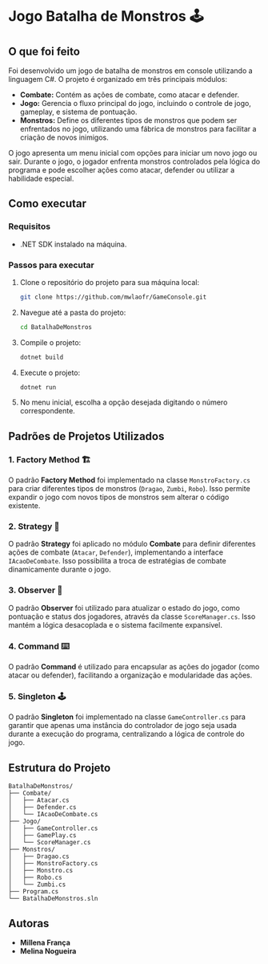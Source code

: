 # Jogo Batalha de Monstros 🕹

## O que foi feito
Foi desenvolvido um jogo de batalha de monstros em console utilizando a linguagem C#. O projeto é organizado em três principais módulos:

- **Combate:** Contém as ações de combate, como atacar e defender.
- **Jogo:** Gerencia o fluxo principal do jogo, incluindo o controle de jogo, gameplay, e sistema de pontuação.
- **Monstros:** Define os diferentes tipos de monstros que podem ser enfrentados no jogo, utilizando uma fábrica de monstros para facilitar a criação de novos inimigos.

O jogo apresenta um menu inicial com opções para iniciar um novo jogo ou sair. Durante o jogo, o jogador enfrenta monstros controlados pela lógica do programa e pode escolher ações como atacar, defender ou utilizar a habilidade especial.

## Como executar

### Requisitos
- .NET SDK instalado na máquina.

### Passos para executar
1. Clone o repositório do projeto para sua máquina local:
   ```bash
   git clone https://github.com/mwlaofr/GameConsole.git
   ```
2. Navegue até a pasta do projeto:
   ```bash
   cd BatalhaDeMonstros
   ```
3. Compile o projeto:
   ```bash
   dotnet build
   ```
4. Execute o projeto:
   ```bash
   dotnet run
   ```
5. No menu inicial, escolha a opção desejada digitando o número correspondente.

## Padrões de Projetos Utilizados

### 1. Factory Method 🏗
O padrão **Factory Method** foi implementado na classe `MonstroFactory.cs` para criar diferentes tipos de monstros (​`Dragao`, `Zumbi`, `Robo`). Isso permite expandir o jogo com novos tipos de monstros sem alterar o código existente.

### 2. Strategy 🎯
O padrão **Strategy** foi aplicado no módulo **Combate** para definir diferentes ações de combate (`Atacar`, `Defender`), implementando a interface `IAcaoDeCombate`. Isso possibilita a troca de estratégias de combate dinamicamente durante o jogo.

### 3. Observer 🔎
O padrão **Observer** foi utilizado para atualizar o estado do jogo, como pontuação e status dos jogadores, através da classe `ScoreManager.cs`. Isso mantém a lógica desacoplada e o sistema facilmente expansível.
   
### 4. Command ⌨️
O padrão **Command** é utilizado para encapsular as ações do jogador (como atacar ou defender), facilitando a organização e modularidade das ações.

### 5. Singleton 🕹
O padrão **Singleton** foi implementado na classe `GameController.cs` para garantir que apenas uma instância do controlador de jogo seja usada durante a execução do programa, centralizando a lógica de controle do jogo.

## Estrutura do Projeto

```
BatalhaDeMonstros/
├── Combate/
│   ├── Atacar.cs
│   ├── Defender.cs
│   └── IAcaoDeCombate.cs
├── Jogo/
│   ├── GameController.cs
│   ├── GamePlay.cs
│   └── ScoreManager.cs
├── Monstros/
│   ├── Dragao.cs
│   ├── MonstroFactory.cs
│   ├── Monstro.cs
│   ├── Robo.cs
│   └── Zumbi.cs
├── Program.cs
└── BatalhaDeMonstros.sln
```

## Autoras
- **Millena França**
- **Melina Nogueira**

